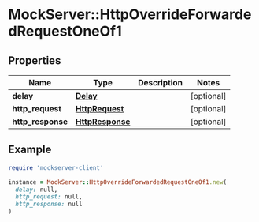 # MockServer::HttpOverrideForwardedRequestOneOf1

## Properties

| Name | Type | Description | Notes |
| ---- | ---- | ----------- | ----- |
| **delay** | [**Delay**](Delay.md) |  | [optional] |
| **http_request** | [**HttpRequest**](HttpRequest.md) |  | [optional] |
| **http_response** | [**HttpResponse**](HttpResponse.md) |  | [optional] |

## Example

```ruby
require 'mockserver-client'

instance = MockServer::HttpOverrideForwardedRequestOneOf1.new(
  delay: null,
  http_request: null,
  http_response: null
)
```

